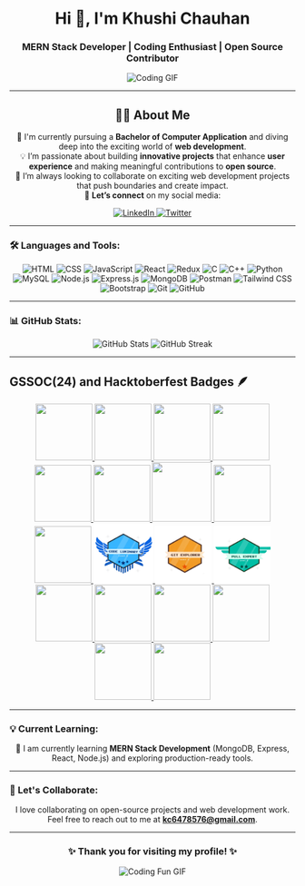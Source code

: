 <!-- Your Name and Title -->
<h1 align="center">Hi 👋, I'm Khushi Chauhan</h1>
<h3 align="center">MERN Stack Developer | Coding Enthusiast | Open Source Contributor</h3>

<!-- GIF Image -->
<p align="center">
  <img src="https://media.giphy.com/media/LMcB8XospGZO8UQq87/giphy.gif" alt="Coding GIF" width="500" height="320"/>
</p>

---

<h2 align="center">👩‍💻 About Me</h2>
<p align="center">
  🌱 I'm currently pursuing a <b>Bachelor of Computer Application</b> and diving deep into the exciting world of <b>web development</b>.<br>
  💡 I’m passionate about building <b>innovative projects</b> that enhance <b>user experience</b> and making meaningful contributions to <b>open source</b>.<br>
  💞 I’m always looking to collaborate on exciting web development projects that push boundaries and create impact.<br>
  📌 <b>Let’s connect</b> on my social media:<br>
</p>

<p align="center">
  <a href="https://www.linkedin.com/in/khushi-chauhan-8a8455264/">
    <img src="https://img.shields.io/badge/LinkedIn-0A66C2?style=for-the-badge&logo=linkedin&logoColor=white" alt="LinkedIn" />
  </a>
  <a href="https://twitter.com/KhushiChau74365">
    <img src="https://img.shields.io/badge/Twitter-1DA1F2?style=for-the-badge&logo=twitter&logoColor=white" alt="Twitter" />
  </a>
</p>

---

### 🛠️ Languages and Tools:

<p align="center">
  <img src="https://img.shields.io/badge/HTML5-E34F26?style=for-the-badge&logo=html5&logoColor=white" alt="HTML" />
  <img src="https://img.shields.io/badge/CSS3-1572B6?style=for-the-badge&logo=css3&logoColor=white" alt="CSS" />
  <img src="https://img.shields.io/badge/JavaScript-F7DF1E?style=for-the-badge&logo=javascript&logoColor=black" alt="JavaScript" />
  <img src="https://img.shields.io/badge/React-61DAFB?style=for-the-badge&logo=react&logoColor=black" alt="React" />
  <img src="https://img.shields.io/badge/Redux-764ABC?style=for-the-badge&logo=redux&logoColor=white" alt="Redux" />
  <img src="https://img.shields.io/badge/C-00599C?style=for-the-badge&logo=c&logoColor=white" alt="C" />
  <img src="https://img.shields.io/badge/C++-00599C?style=for-the-badge&logo=cplusplus&logoColor=white" alt="C++" />
  <img src="https://img.shields.io/badge/Python-3776AB?style=for-the-badge&logo=python&logoColor=white" alt="Python" />
  <img src="https://img.shields.io/badge/MySQL-4479A1?style=for-the-badge&logo=mysql&logoColor=white" alt="MySQL" />
  <img src="https://img.shields.io/badge/Node.js-339933?style=for-the-badge&logo=nodedotjs&logoColor=white" alt="Node.js" />
  <img src="https://img.shields.io/badge/Express.js-000000?style=for-the-badge&logo=express&logoColor=white" alt="Express.js" />
  <img src="https://img.shields.io/badge/MongoDB-47A248?style=for-the-badge&logo=mongodb&logoColor=white" alt="MongoDB" />
  <img src="https://img.shields.io/badge/Postman-FF6C37?style=for-the-badge&logo=postman&logoColor=white" alt="Postman" />
  <img src="https://img.shields.io/badge/Tailwind_CSS-38B2AC?style=for-the-badge&logo=tailwind-css&logoColor=white" alt="Tailwind CSS" />
  <img src="https://img.shields.io/badge/Bootstrap-7952B3?style=for-the-badge&logo=bootstrap&logoColor=white" alt="Bootstrap" />
  <img src="https://img.shields.io/badge/Git-F05032?style=for-the-badge&logo=git&logoColor=white" alt="Git" />
  <img src="https://img.shields.io/badge/GitHub-181717?style=for-the-badge&logo=github&logoColor=white" alt="GitHub" />
</p>


---

### 📊 GitHub Stats:

<p align="center">
  <img src="https://github-readme-stats.vercel.app/api?username=KhushiChauhan8&show_icons=true&theme=radical" alt="GitHub Stats" />
  <img src="https://github-readme-streak-stats.herokuapp.com/?user=KhushiChauhan8&theme=radical" alt="GitHub Streak" />
</p>

---

## GSSOC(24) and Hacktoberfest Badges 🪶
<div align="center">
  <a href="https://gssoc.girlscript.tech/leaderboard">
    <!-- GSSOC Badges -->
  <img src="https://raw.githubusercontent.com/GSSoC24/Postman-Challenge/main/docs/assets/Postman%20White.png" width="100px" height="100px" />
  <img src="https://raw.githubusercontent.com/GSSoC24/Postman-Challenge/main/docs/assets/1.png" width="100px" height="100px" />
  <img src="https://raw.githubusercontent.com/GSSoC24/Postman-Challenge/main/docs/assets/2.png" width="100px" height="100px" />
  <img src="https://raw.githubusercontent.com/GSSoC24/Postman-Challenge/main/docs/assets/3.png" width="100px" height="100px" />
  <img src="https://raw.githubusercontent.com/GSSoC24/Postman-Challenge/main/docs/assets/4.png" width="100px" height="100px" />
  <img src="https://raw.githubusercontent.com/GSSoC24/Postman-Challenge/main/docs/assets/5.png" width="100px" height="100px" />
  <img src="https://raw.githubusercontent.com/GSSoC24/Postman-Challenge/main/docs/assets/6.png" width="105px" height="105px" />
  <img src="https://raw.githubusercontent.com/GSSoC24/Postman-Challenge/main/docs/assets/7.png" width="100px" height="100px" />
  <img src="https://raw.githubusercontent.com/GSSoC24/Postman-Challenge/main/docs/assets/8.png" width="100px" height="100px" />
  <img src="https://raw.githubusercontent.com/GSSoC24/Contributor/refs/heads/main/assets/Code%20Luminary.png" width="105px" height="105px" />
  <img src="https://raw.githubusercontent.com/GSSoC24/Contributor/refs/heads/main/assets/Git%20Explorer.png" width="100px" height="100px" />
  <img src="https://raw.githubusercontent.com/GSSoC24/Contributor/refs/heads/main/assets/Pull%20Expert.png" width="100px" height="100px" />
  </a>
  <!-- Hacktoberfest Badges -->
  <a href="https://hacktoberfest.com/">
    <img src="https://assets.holopin.io/hf2024levels/level1-sloth-code-0-0-0-0.webp" width="100px" height="100px" />
    <img src="https://assets.holopin.io/hf2024levels/level2-sloth-code-0-0-0-0.webp" width="100px" height="100px" />
    <img src="https://assets.holopin.io/hf2024levels/level3-sloth-code-0-0-0-0.webp" width="100px" height="100px" />
    <img src="https://assets.holopin.io/hf2024levels/level4-sloth-code-0-0-0-0.webp" width="100px" height="100px" />
    <img src="https://assets.holopin.io/hf2024levels/level0-sloth-code-0-0-0-0.webp" width="100px" height="100px" />
    <img src="https://assets.holopin.io/eyJidWNrZXQiOiJob2xvcGluLWFzc2V0cyIsImtleSI6ImFzc2V0cy9jbDd0ZDhncDUwMTMyMDlrMHd1OHFlNHg5IiwiZWRpdHMiOnsicm90YXRlIjpudWxsfX0=" width="100px" height="100px" />
  </a>
</div>

---

### 💡 Current Learning:
<p align="center">🌱 I am currently learning <b>MERN Stack Development</b> (MongoDB, Express, React, Node.js) and exploring production-ready tools.</p>

---

### 🤝 Let's Collaborate:
<p align="center">I love collaborating on open-source projects and web development work. Feel free to reach out to me at <a href="mailto:kc6478576@gmail.com"><b>kc6478576@gmail.com</b></a>.</p>

---

<h3 align="center">✨ Thank you for visiting my profile! ✨</h3>

<p align="center">
  <img src="https://media.giphy.com/media/xT9IgzoKnwFNmISR8I/giphy.gif" alt="Coding Fun GIF" width="300" />
</p>
